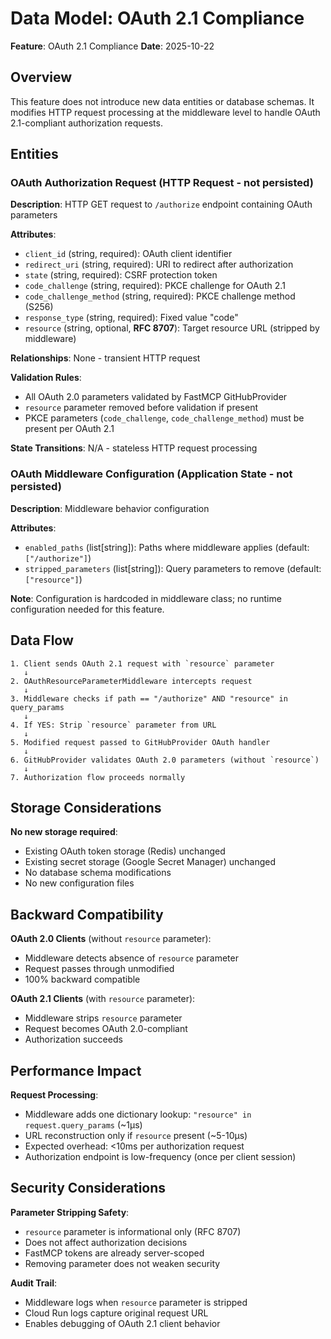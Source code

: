 # Data Model: OAuth 2.1 Compliance

**Feature**: OAuth 2.1 Compliance
**Date**: 2025-10-22

## Overview

This feature does not introduce new data entities or database schemas. It modifies HTTP request processing at the middleware level to handle OAuth 2.1-compliant authorization requests.

## Entities

### OAuth Authorization Request (HTTP Request - not persisted)

**Description**: HTTP GET request to `/authorize` endpoint containing OAuth parameters

**Attributes**:
- `client_id` (string, required): OAuth client identifier
- `redirect_uri` (string, required): URI to redirect after authorization
- `state` (string, required): CSRF protection token
- `code_challenge` (string, required): PKCE challenge for OAuth 2.1
- `code_challenge_method` (string, required): PKCE challenge method (S256)
- `response_type` (string, required): Fixed value "code"
- `resource` (string, optional, **RFC 8707**): Target resource URL (stripped by middleware)

**Relationships**: None - transient HTTP request

**Validation Rules**:
- All OAuth 2.0 parameters validated by FastMCP GitHubProvider
- `resource` parameter removed before validation if present
- PKCE parameters (`code_challenge`, `code_challenge_method`) must be present per OAuth 2.1

**State Transitions**: N/A - stateless HTTP request processing

### OAuth Middleware Configuration (Application State - not persisted)

**Description**: Middleware behavior configuration

**Attributes**:
- `enabled_paths` (list[string]): Paths where middleware applies (default: `["/authorize"]`)
- `stripped_parameters` (list[string]): Query parameters to remove (default: `["resource"]`)

**Note**: Configuration is hardcoded in middleware class; no runtime configuration needed for this feature.

## Data Flow

```
1. Client sends OAuth 2.1 request with `resource` parameter
   ↓
2. OAuthResourceParameterMiddleware intercepts request
   ↓
3. Middleware checks if path == "/authorize" AND "resource" in query_params
   ↓
4. If YES: Strip `resource` parameter from URL
   ↓
5. Modified request passed to GitHubProvider OAuth handler
   ↓
6. GitHubProvider validates OAuth 2.0 parameters (without `resource`)
   ↓
7. Authorization flow proceeds normally
```

## Storage Considerations

**No new storage required**:
- Existing OAuth token storage (Redis) unchanged
- Existing secret storage (Google Secret Manager) unchanged
- No database schema modifications
- No new configuration files

## Backward Compatibility

**OAuth 2.0 Clients** (without `resource` parameter):
- Middleware detects absence of `resource` parameter
- Request passes through unmodified
- 100% backward compatible

**OAuth 2.1 Clients** (with `resource` parameter):
- Middleware strips `resource` parameter
- Request becomes OAuth 2.0-compliant
- Authorization succeeds

## Performance Impact

**Request Processing**:
- Middleware adds one dictionary lookup: `"resource" in request.query_params` (~1μs)
- URL reconstruction only if `resource` present (~5-10μs)
- Expected overhead: <10ms per authorization request
- Authorization endpoint is low-frequency (once per client session)

## Security Considerations

**Parameter Stripping Safety**:
- `resource` parameter is informational only (RFC 8707)
- Does not affect authorization decisions
- FastMCP tokens are already server-scoped
- Removing parameter does not weaken security

**Audit Trail**:
- Middleware logs when `resource` parameter is stripped
- Cloud Run logs capture original request URL
- Enables debugging of OAuth 2.1 client behavior

